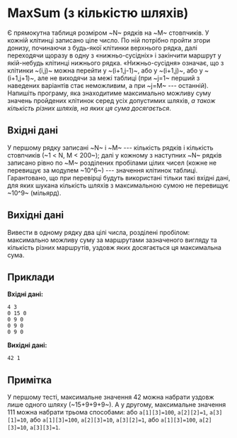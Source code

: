 ﻿# MaxSum (з кількістю шляхів)

Є прямокутна таблиця розміром ~N~ рядків на ~M~ стовпчиків. У кожній клітинці записано ціле число. По ній потрібно пройти згори донизу, починаючи з будь-якої клітинки верхнього рядка, далі переходячи щоразу в одну з «нижньо-сусідніх» і закінчити маршрут у якій-небудь клітинці нижнього рядка. «Нижньо-сусідня» означає, що з клітинки ~(i,j)~ можна перейти у ~(i+1,j-1)~, або у ~(i+1,j)~, або у ~(i+1,j+1)~, але не виходячи за межі таблиці (при ~j=1~ перший з наведених варіантів стає неможливим, а при ~j=M~ --- останній). Напишіть програму, яка знаходитиме максимально можливу суму значень пройдених клітинок серед усіх допустимих шляхів, *а також кількість різних шляхів, на яких ця сума досягається*.

## Вхідні дані
У першому рядку записані ~N~ і ~M~ --- кількість рядків і кількість стовпчиків (~1 < N, M < 200~); далі у кожному з наступних ~N~ рядків записано рівно по ~M~ розділених пробілами цілих чисел (кожне не перевищує за модулем ~10^6~) --- значення клітинок таблиці. Гарантовано, що при перевірці будуть використані тільки такі вхідні дані, для яких шукана кількість шляхів з максимальною сумою не перевищує ~10^9~ (мільярд).

## Вихідні дані
Вивести в одному рядку два цілі числа, розділені пробілом: максимально можливу суму за маршрутами зазначеного вигляду та кількість різних маршрутів, уздовж яких досягається ця максимальна сума.

## Приклади

**Вхідні дані:**
```
4 3
0 15 0
0 9 0
0 9 0
0 9 0
```

**Вихідні дані:**
```
42 1
```

## Примітка
У першому тесті, максимальне значення 42 можна набрати уздовж лише одного шляху (~15+9+9+9~). А у другому, максимальне значення 111 можна набрати трьома способами: або `` a[1][3]=100 ``, `` a[2][2]=1 ``, `` a[3][1]=10 ``, або `` a[1][3]=100 ``, `` a[2][3]=10 ``, `` a[3][2]=1 ``, або `` a[1][3]=100 ``, `` a[2][3]=10 ``, `` a[3][3]=1 ``.